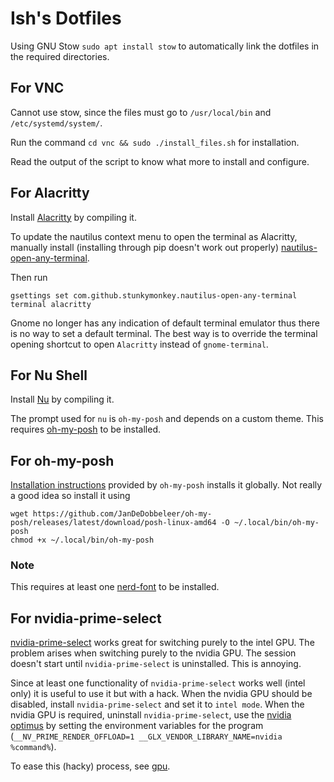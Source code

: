 # Ish's Dotfiles

Using GNU Stow `sudo apt install stow` to automatically link the dotfiles in the required directories.

## For VNC

Cannot use stow, since the files must go to `/usr/local/bin` and
`/etc/systemd/system/`.

Run the command `cd vnc && sudo ./install_files.sh` for installation.

Read the output of the script to know what more to install and
configure.

## For Alacritty

Install [Alacritty](https://github.com/alacritty/alacritty) by compiling it.

To update the nautilus context menu to open the terminal as Alacritty,
manually install (installing through pip doesn't work out properly)
[nautilus-open-any-terminal](https://github.com/Stunkymonkey/nautilus-open-any-terminal).

Then run

``` shell
gsettings set com.github.stunkymonkey.nautilus-open-any-terminal terminal alacritty
```

Gnome no longer has any indication of default terminal emulator thus
there is no way to set a default terminal. The best way is to override
the terminal opening shortcut to open `Alacritty` instead of
`gnome-terminal`.

## For Nu Shell

Install [Nu](https://www.nushell.sh/) by compiling it.

The prompt used for `nu` is `oh-my-posh` and depends on a custom
theme. This requires [oh-my-posh](https://ohmyposh.dev/) to be
installed.

## For oh-my-posh

[Installation
instructions](https://ohmyposh.dev/docs/installation/linux) provided
by `oh-my-posh` installs it globally. Not really a good idea so install it using

``` shell
wget https://github.com/JanDeDobbeleer/oh-my-posh/releases/latest/download/posh-linux-amd64 -O ~/.local/bin/oh-my-posh
chmod +x ~/.local/bin/oh-my-posh
```

### Note

This requires at least one [nerd-font](https://www.nerdfonts.com/) to
be installed.

## For nvidia-prime-select

[nvidia-prime-select](https://github.com/wildtruc/nvidia-prime-select)
works great for switching purely to the intel GPU. The problem arises
when switching purely to the nvidia GPU. The session doesn't start
until `nvidia-prime-select` is uninstalled. This is annoying.

Since at least one functionality of `nvidia-prime-select` works well
(intel only) it is useful to use it but with a hack. When the nvidia
GPU should be disabled, install `nvidia-prime-select` and set it to
`intel mode`. When the nvidia GPU is required, uninstall
`nvidia-prime-select`, use the [nvidia
optimus](https://wiki.debian.org/NVIDIA%20Optimus) by setting the
environment variables for the program (`__NV_PRIME_RENDER_OFFLOAD=1
__GLX_VENDOR_LIBRARY_NAME=nvidia %command%`).

To ease this (hacky) process, see [gpu](gpu/README.md).
